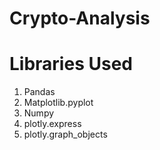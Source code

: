 # Crypto-Analysis

# Libraries Used
1. Pandas
2. Matplotlib.pyplot
3. Numpy
4. plotly.express
5. plotly.graph_objects
